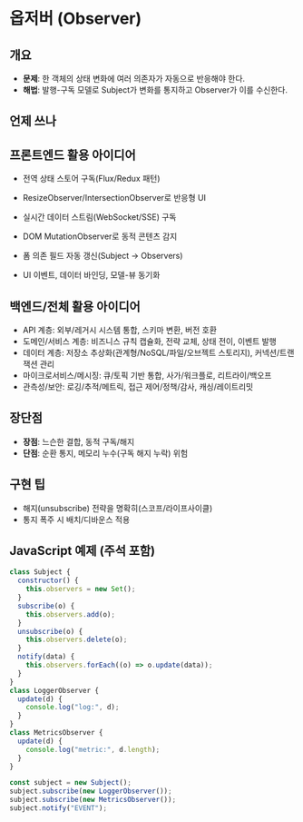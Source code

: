 # 옵저버 (Observer)

## 개요

- **문제**: 한 객체의 상태 변화에 여러 의존자가 자동으로 반응해야 한다.
- **해법**: 발행-구독 모델로 Subject가 변화를 통지하고 Observer가 이를 수신한다.

## 언제 쓰나

## 프론트엔드 활용 아이디어

- 전역 상태 스토어 구독(Flux/Redux 패턴)
- ResizeObserver/IntersectionObserver로 반응형 UI
- 실시간 데이터 스트림(WebSocket/SSE) 구독
- DOM MutationObserver로 동적 콘텐츠 감지
- 폼 의존 필드 자동 갱신(Subject → Observers)

- UI 이벤트, 데이터 바인딩, 모델-뷰 동기화


## 백엔드/전체 활용 아이디어
- API 계층: 외부/레거시 시스템 통합, 스키마 변환, 버전 호환
- 도메인/서비스 계층: 비즈니스 규칙 캡슐화, 전략 교체, 상태 전이, 이벤트 발행
- 데이터 계층: 저장소 추상화(관계형/NoSQL/파일/오브젝트 스토리지), 커넥션/트랜잭션 관리
- 마이크로서비스/메시징: 큐/토픽 기반 통합, 사가/워크플로, 리트라이/백오프
- 관측성/보안: 로깅/추적/메트릭, 접근 제어/정책/감사, 캐싱/레이트리밋
## 장단점

- **장점**: 느슨한 결합, 동적 구독/해지
- **단점**: 순환 통지, 메모리 누수(구독 해지 누락) 위험

## 구현 팁

- 해지(unsubscribe) 전략을 명확히(스코프/라이프사이클)
- 통지 폭주 시 배치/디바운스 적용

## JavaScript 예제 (주석 포함)

```javascript
class Subject {
  constructor() {
    this.observers = new Set();
  }
  subscribe(o) {
    this.observers.add(o);
  }
  unsubscribe(o) {
    this.observers.delete(o);
  }
  notify(data) {
    this.observers.forEach((o) => o.update(data));
  }
}
class LoggerObserver {
  update(d) {
    console.log("log:", d);
  }
}
class MetricsObserver {
  update(d) {
    console.log("metric:", d.length);
  }
}

const subject = new Subject();
subject.subscribe(new LoggerObserver());
subject.subscribe(new MetricsObserver());
subject.notify("EVENT");
```

